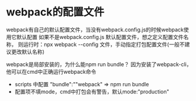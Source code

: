 # webpack的配置文件

webpack有自己的默认配置文件，当没有webpack.config.js的时候webpack使用它默认配置
如果不是webpack.config.js 默认配置文件，想之定义配置文件名称，
则运行时：npx webpack --config 文件，手动指定打包配置文件(一般不建议更改默认名称)

webpack是局部安装的，为什么能npm run bundle？ 因为安装了webpack-cli，他可以在cmd中正确运行webpack命令
- scripts 中配置 "bundle":""webpack"  => npm run bundle
- 配置项不填mode，cmd中打包会有警告，默认mode:"production"
